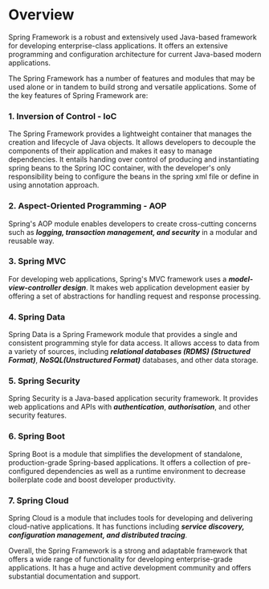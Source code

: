 # Overview

Spring Framework is a robust and extensively used Java-based framework for developing enterprise-class applications. It offers an extensive programming and configuration architecture for current Java-based modern applications.

The Spring Framework has a number of features and modules that may be used alone or in tandem to build strong and versatile applications. Some of the key features of Spring Framework are:

### 1. Inversion of Control - IoC
The Spring Framework provides a lightweight container that manages the creation and lifecycle of Java objects. It allows developers to decouple the components of their application and makes it easy to manage dependencies.
It entails handing over control of producing and instantiating spring beans to the Spring IOC container, with the developer's only responsibility being to configure the beans in the spring xml file or define in using annotation approach.

### 2. Aspect-Oriented Programming - AOP
Spring's AOP module enables developers to create cross-cutting concerns such as **_logging, transaction management, and security_** in a modular and reusable way.

### 3. Spring MVC
For developing web applications, Spring's MVC framework uses a **_model-view-controller design_**. It makes web application development easier by offering a set of abstractions for handling request and response processing.

### 4. Spring Data
Spring Data is a Spring Framework module that provides a single and consistent programming style for data access. It allows access to data from a variety of sources, including **_relational databases (RDMS) (Structured Format)_**, **_NoSQL(Unstructured Format)_** databases, and other data storage.

### 5. Spring Security
Spring Security is a Java-based application security framework. It provides web applications and APIs with **_authentication_**, **_authorisation_**, and other security features.

### 6. Spring Boot
Spring Boot is a module that simplifies the development of standalone, production-grade Spring-based applications. It offers a collection of pre-configured dependencies as well as a runtime environment to decrease boilerplate code and boost developer productivity.

### 7. Spring Cloud
Spring Cloud is a module that includes tools for developing and delivering cloud-native applications. It has functions including **_service discovery, configuration management, and distributed tracing_**.


Overall, the Spring Framework is a strong and adaptable framework that offers a wide range of functionality for developing enterprise-grade applications. It has a huge and active development community and offers substantial documentation and support.